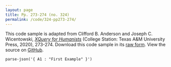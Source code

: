 ```yaml
---
layout: page
title: Pp. 273-274 (no. 324)
permalink: /code/324-pp273-274/
---
```


This code sample is adapted from Clifford B. Anderson and Joseph C. Wicentowski, 
[_XQuery for Humanists_](/) (College Station: Texas A&M University Press, 2020), 273-274. 
Download this code sample in its [raw form](/code/324-pp273-274/324-pp273-274.xq).
View the source on [GitHub](https://github.com/coding4humanists/xquery4humanists/blob/master/code/324-pp273-274/324-pp273-274.xq).

```xquery
parse-json('{ A1 : "First Example" }')
```  
